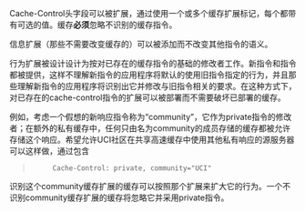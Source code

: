 Cache-Control头字段可以被扩展，通过使用一个或多个缓存扩展标记，每个都带有可选的值。缓存**必须**忽略不识别的缓存指令。

信息扩展（那些不需要改变缓存的）可以被添加而不改变其他指令的语义。

行为扩展被设计设计为按对已存在的缓存指令的基础的修改者工作。新指令和指令都被提供，这样不理解新指令的应用程序将默认的使用旧指令指定的行为，并且那些理解新指令的应用程序将识别出它并修改与旧指令相关的要求。在这种方式下，对已存在的cache-control指令的扩展可以被部署而不需要破坏已部署的缓存。

例如，考虑一个假想的新响应指令称为“community”，它作为private指令的修改者；在额外的私有缓存中，任何只由名为community的成员存储的缓存都被允许存储这个响应。希望允许UCI社区在共享高速缓存中使用其他私有响应的源服务器可以这样做，通过包含

> ```
>      Cache-Control: private, community="UCI"
> ```

识别这个community缓存扩展的缓存可以按照那个扩展来扩大它的行为。一个不识别community缓存扩展的缓存将忽略它并采用private指令。